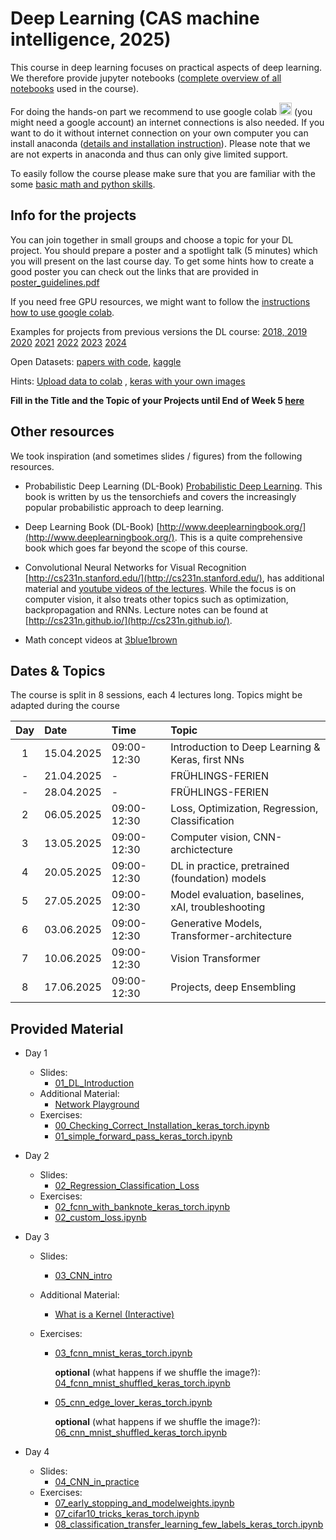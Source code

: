 
# Deep Learning (CAS machine intelligence, 2025) 

This course in deep learning focuses on practical aspects of deep learning. We therefore provide jupyter notebooks ([complete overview of all notebooks](https://github.com/tensorchiefs/dl_course_2025/tree/master/notebooks) used in the course). 

For doing the hands-on part we recommend to use google colab <a href="https://colab.research.google.com/"><img src="https://colab.research.google.com/img/colab_favicon_256px.png" width="20"></a> (you might need a google account) an internet connections is also needed. If you want to do it without internet connection on your own computer you can install anaconda ([details and installation instruction](anaconda.md)). Please note that we are not experts in anaconda and thus can only give limited support.

To easily follow the course please make sure that you are familiar with the some [basic math and python skills](prerequistites.md).  

## Info for the projects
You can join together in small groups and choose a topic for your DL project. You should prepare a poster and a spotlight talk (5 minutes) which you will present on the last course day. To get some hints how to create a good poster you can check out the links that are provided in <a href="https://www.dropbox.com/s/u1f6mqk4pc3uhxe/poster-guidelines.pdf?dl=1">poster_guidelines.pdf</a> 

If you need free GPU resources, we might want to follow the [instructions how to use google colab](co.md).  



Examples for projects from previous versions the DL course:
  [2018, 2019](projects.md)
  [2020](https://docs.google.com/spreadsheets/d/1NXinRQMifg_QNQs1fyn5HeiZNRnTGnIy1W7-ij-jQhg/edit?usp=sharing)
  [2021](https://docs.google.com/spreadsheets/d/18VFrPbKq3YSOg8Ebc1q1wGgkfgaWl7IkcCClGEDGj6Q/edit#gid=0)
  [2022](https://docs.google.com/spreadsheets/d/1TZf5hKekzOlBC7J0-EAltGOMTuZyrDhHu3ANve0q6H4/edit#gid=0)
  [2023](https://docs.google.com/spreadsheets/d/1d1y-Qf9OW7Vg30WzWwCckYPBMyRcg-d-qLG_lA0Z5jk/edit#gid=0)
  [2024](https://docs.google.com/spreadsheets/d/1drTY6DA2R5QQYk8mRvcPFx-lW98aOGLgppkMMweHZPM/edit#gid=0)

Open Datasets: [papers with code](https://paperswithcode.com/datasets), [kaggle](https://www.kaggle.com/datasets)

Hints: [Upload data to colab](https://colab.research.google.com/notebooks/io.ipynb) , [keras with your own images](https://keras.io/api/data_loading/)

 
**Fill in the Title and the Topic of your Projects until End of Week 5 [here](https://docs.google.com/spreadsheets/d/1dwH1f1-2veH2o9Gv6crmQHfVsSKZto-dDopfxTUbzy8/edit?gid=0#gid=0)**

## Other resources 
We took inspiration (and sometimes slides / figures) from the following resources.

* Probabilistic Deep Learning (DL-Book) [Probabilistic Deep Learning](https://www.manning.com/books/probabilistic-deep-learning?a_aid=probabilistic_deep_learning&a_bid=78e55885). This book is written by us the tensorchiefs and covers the increasingly popular probabilistic approach to deep learning.

* Deep Learning Book (DL-Book) [http://www.deeplearningbook.org/](http://www.deeplearningbook.org/). This is a quite comprehensive book which goes far beyond the scope of this course. 

* Convolutional Neural Networks for Visual Recognition [http://cs231n.stanford.edu/](http://cs231n.stanford.edu/), has additional material and [youtube videos of the lectures](https://www.youtube.com/playlist?list=PLkt2uSq6rBVctENoVBg1TpCC7OQi31AlC). While the focus is on computer vision, it also treats other topics such as optimization, backpropagation and RNNs. Lecture notes can be found at [http://cs231n.github.io/](http://cs231n.github.io/).


* Math concept videos at [3blue1brown](https://www.youtube.com/@3blue1brown)

## Dates & Topics
The course is split in 8 sessions, each 4 lectures long. Topics might be adapted during the course

| Day  |      Date    |      Time    |   Topic
|:--------:|:--------------|:---------|:---------------|
| 1        | 15.04.2025 | 09:00-12:30 |  Introduction to Deep Learning & Keras, first NNs |
| -        | 21.04.2025 |-            | FRÜHLINGS-FERIEN                                  |
| -        | 28.04.2025 |-            | FRÜHLINGS-FERIEN                                  |
| 2        | 06.05.2025 | 09:00-12:30 | Loss, Optimization, Regression, Classification    |
| 3        | 13.05.2025 | 09:00-12:30 | Computer vision, CNN-archictecture  |
| 4        | 20.05.2025 | 09:00-12:30 | DL in practice, pretrained (foundation) models  | 
| 5        | 27.05.2025 | 09:00-12:30 | Model evaluation, baselines, xAI, troubleshooting  |
| 6        | 03.06.2025 | 09:00-12:30 | Generative Models, Transformer-architecture   |
| 7        | 10.06.2025 | 09:00-12:30 | Vision Transformer  |
| 8        | 17.06.2025 | 09:00-12:30 | Projects, deep Ensembling   |




## Provided Material 
- Day 1
  - Slides:
    - [01_DL_Introduction](https://github.com/tensorchiefs/dl_course_2025/blob/master/slides/01_2025_Introduction.pdf)
  - Additional Material: 
    - [Network Playground](https://playground.tensorflow.org/)
  - Exercises:
    - [00_Checking_Correct_Installation_keras_torch.ipynb](https://github.com/tensorchiefs/dl_course_2025/blob/master/notebooks/00_Checking_Correct_Installation_keras_torch.ipynb) 
    - [01_simple_forward_pass_keras_torch.ipynb](https://github.com/tensorchiefs/dl_course_2025/blob/master/notebooks/01_simple_forward_pass_keras_torch.ipynb) 
- Day 2
  - Slides:
    - [02_Regression_Classification_Loss](https://github.com/tensorchiefs/dl_course_2025/blob/master/slides/02_2025_loss_presented.pdf)    
  - Exercises:
     - [02_fcnn_with_banknote_keras_torch.ipynb](https://github.com/tensorchiefs/dl_course_2025/blob/master/notebooks/02_fcnn_with_banknote_keras_torch.ipynb)
     - [02_custom_loss.ipynb](https://github.com/tensorchiefs/dl_course_2025/blob/master/notebooks/02_custom_loss.ipynb)
- Day 3
  - Slides:
     - [03_CNN_intro](https://github.com/tensorchiefs/dl_course_2025/blob/master/slides/03_2025_CNN_presented.pdf)
  - Additional Material:
    - [What is a Kernel (Interactive) ](https://setosa.io/ev/image-kernels/)
    
     
  - Exercises:
    - [03_fcnn_mnist_keras_torch.ipynb](https://github.com/tensorchiefs/dl_course_2025/blob/master/notebooks/03_fcnn_mnist_keras_torch.ipynb)

        **optional** (what happens if we shuffle the image?): [04_fcnn_mnist_shuffled_keras_torch.ipynb](https://github.com/tensorchiefs/dl_course_2025/blob/master/notebooks/04_fcnn_mnist_shuffled_keras_torch.ipynb)
      
    - [05_cnn_edge_lover_keras_torch.ipynb](https://github.com/tensorchiefs/dl_course_2025/blob/master/notebooks/05_cnn_edge_lover_keras_torch.ipynb)
    
       **optional** (what happens if we shuffle the image?):  [06_cnn_mnist_shuffled_keras_torch.ipynb](https://github.com/tensorchiefs/dl_course_2025/blob/master/notebooks/06_cnn_mnist_shuffled_keras_torch.ipynb)
    
- Day 4
  - Slides:
     - [04_CNN_in_practice](https://github.com/tensorchiefs/dl_course_2025/blob/master/slides/04_2025_CNN_in_practice.pdf) 
  - Exercises:
     - [07_early_stopping_and_modelweights.ipynb](https://github.com/tensorchiefs/dl_course_2025/blob/master/notebooks/07_early_stopping_and_modelweights.ipynb)
     - [07_cifar10_tricks_keras_torch.ipynb](https://github.com/tensorchiefs/dl_course_2025/blob/master/notebooks/07_cifar10_tricks_keras_torch.ipynb)
     - [08_classification_transfer_learning_few_labels_keras_torch.ipynb](https://github.com/tensorchiefs/dl_course_2025/blob/master/notebooks/08_classification_transfer_learning_few_labels_keras_torch.ipynb)    
